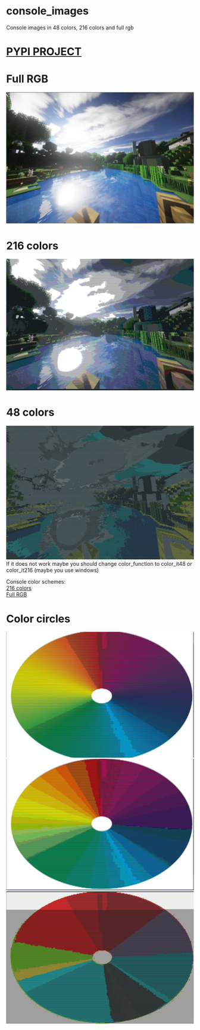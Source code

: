 # console_images
Console images in 48 colors, 216 colors and full rgb
# [PYPI PROJECT](https://pypi.org/project/console-images/)
# Full RGB
![Full rgb](https://raw.githubusercontent.com/LedinecMing/console_images/main/examples/full_rgb.png)  
# 216 colors
![216 colors](https://raw.githubusercontent.com/LedinecMing/console_images/main/examples/216%20colors.png)  
# 48 colors
![48 colors](https://raw.githubusercontent.com/LedinecMing/console_images/main/examples/48%20colors.jpeg)  
If it does not work maybe you should change color_function to color_it48 or color_it216 (maybe you use windows)

Console color schemes:  
[216 colors](https://robotmoon.com/256-colors/)  
[Full RGB](https://gist.github.com/XVilka/8346728)
# Color circles
![Full RGB](/examples/color-circle.png)
![216](/examples/color-circle1.png)
![48](/examples/color-circle2.png)
